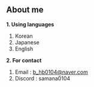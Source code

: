 ## About me  ##
__1. Using languages__
1. Korean
2. Japanese
3. English

__2. For contact__
1. Email   :  b_hb0104@naver.com
2. Discord :  samana0104
